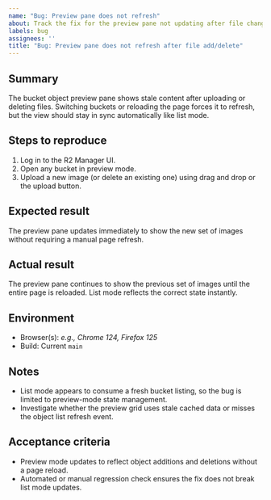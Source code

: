 ```yaml
---
name: "Bug: Preview pane does not refresh"
about: Track the fix for the preview pane not updating after file changes
labels: bug
assignees: ''
title: "Bug: Preview pane does not refresh after file add/delete"
---
```


## Summary
The bucket object preview pane shows stale content after uploading or deleting files. Switching buckets or reloading the page forces it to refresh, but the view should stay in sync automatically like list mode.

## Steps to reproduce
1. Log in to the R2 Manager UI.
2. Open any bucket in preview mode.
3. Upload a new image (or delete an existing one) using drag and drop or the upload button.

## Expected result
The preview pane updates immediately to show the new set of images without requiring a manual page refresh.

## Actual result
The preview pane continues to show the previous set of images until the entire page is reloaded. List mode reflects the correct state instantly.

## Environment
- Browser(s): _e.g., Chrome 124, Firefox 125_
- Build: Current `main`

## Notes
- List mode appears to consume a fresh bucket listing, so the bug is limited to preview-mode state management.
- Investigate whether the preview grid uses stale cached data or misses the object list refresh event.

## Acceptance criteria
- Preview mode updates to reflect object additions and deletions without a page reload.
- Automated or manual regression check ensures the fix does not break list mode updates.
